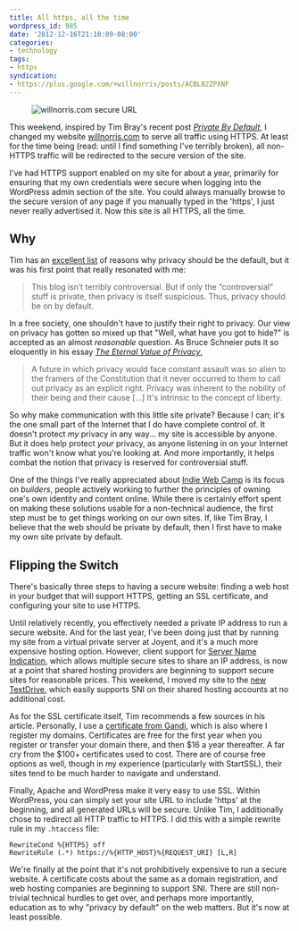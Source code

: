 ```yaml
---
title: All https, all the time
wordpress_id: 985
date: '2012-12-16T21:10:09-08:00'
categories:
- technology
tags:
- https
syndication:
- https://plus.google.com/+willnorris/posts/ACBL82ZPXNF
---
```


<aside class="alignleft"><figure>
  <img src="https-willnorris-com.png" alt="willnorris.com secure URL" />
</figure></aside>

This weekend, inspired by Tim Bray's recent post <cite>[Private By Default][]</cite>, I changed my website
[willnorris.com][] to serve all traffic using HTTPS.  At least for the time being (read: until I find something I've
terribly broken), all non-HTTPS traffic will be redirected to the secure version of the site.

I've had HTTPS support enabled on my site for about a year, primarily for ensuring that my own credentials were secure
when logging into the WordPress admin section of the site.  You could always manually browse to the secure version of
any page if you manually typed in the 'https', I just never really advertised it.  Now this site is all HTTPS, all the
time.

[Private By Default]: https://www.tbray.org/ongoing/When/201x/2012/12/02/HTTPS
[willnorris.com]: https://willnorris.com/

## Why ##

Tim has an [excellent list][] of reasons why privacy should be the default, but it was his first point that really
resonated with me:

> This blog isn’t terribly controversial. But if only the “controversial” stuff is private, then privacy is itself
> suspicious. Thus, privacy should be on by default.

In a free society, one shouldn't have to justify their right to privacy.  Our view on privacy has gotten so mixed up
that "Well, what have you got to hide?" is accepted as an almost *reasonable* question.  As Bruce Schneier puts it so
eloquently in his essay <cite>[The Eternal Value of Privacy][]</cite>,

>  A future in which privacy would face constant assault was so alien to the framers of the Constitution that it never
>  occurred to them to call out privacy as an explicit right. Privacy was inherent to the nobility of their being and
>  their cause [...] It's intrinsic to the concept of liberty.

So why make communication with this little site private?  Because I can; it's the one small part of the Internet that I
do have complete control of.  It doesn't protect *my* privacy in any way... my site is accessible by anyone.  But it
does help protect *your* privacy, as anyone listening in on your Internet traffic won't know what you're looking at.
And more importantly, it helps combat the notion that privacy is reserved for controversial stuff.

One of the things I've really appreciated about [Indie Web Camp][] is its focus on *builders*, people actively working
to further the principles of owning one's own identity and content online.  While there is certainly effort spent on
making these solutions usable for a non-technical audience, the first step must be to get things working on our own
sites.  If, like Tim Bray, I believe that the web should be private by default, then I first have to make my own site
private by default.

[excellent list]: https://www.tbray.org/ongoing/When/201x/2012/12/02/HTTPS#p-2
[The Eternal Value of Privacy]: https://www.schneier.com/essay-114.html
[Indie Web Camp]: http://indiewebcamp.com/

## Flipping the Switch ##

There's basically three steps to having a secure website: finding a web host in your budget that will support HTTPS,
getting an SSL certificate, and configuring your site to use HTTPS.

Until relatively recently, you effectively needed a private IP address to run a secure website.  And for the last year,
I've been doing just that by running my site from a virtual private server at Joyent, and it's a much more expensive
hosting option.  However, client support for [Server Name Indication][], which allows multiple secure sites to share an
IP address, is now at a point that shared hosting providers are beginning to support secure sites for reasonable prices.
This weekend, I moved my site to the [new TextDrive][], which easily supports SNI on their shared hosting accounts at no
additional cost.

As for the SSL certificate itself, Tim recommends a few sources in his article.  Personally, I use a [certificate from
Gandi][], which is also where I register my domains.  Certificates are free for the first year when you register or
transfer your domain there, and then $16 a year thereafter.  A far cry from the $100+ certificates used to cost.  There
are of course free options as well, though in my experience (particularly with StartSSL), their sites tend to be much
harder to navigate and understand.

Finally, Apache and WordPress make it very easy to use SSL.  Within WordPress, you can simply set your site URL to
include 'https' at the beginning, and all generated URLs will be secure.  Unlike Tim, I additionally chose to redirect
all HTTP traffic to HTTPS.  I did this with a simple rewrite rule in my `.htaccess` file:

    RewriteCond %{HTTPS} off
    RewriteRule (.*) https://%{HTTP_HOST}%{REQUEST_URI} [L,R]

We're finally at the point that it's not prohibitively expensive to run a secure website.  A certificate costs about the
same as a domain registration, and web hosting companies are beginning to support SNI.  There are still non-trivial
technical hurdles to get over, and perhaps more importantly, education as to why "privacy by default" on the web
matters.  But it's now at least possible.

[Server Name Indication]: http://en.wikipedia.org/wiki/Server_Name_Indication
[new TextDrive]: http://textdrive.com/
[certificate from Gandi]: https://www.gandi.net/ssl
